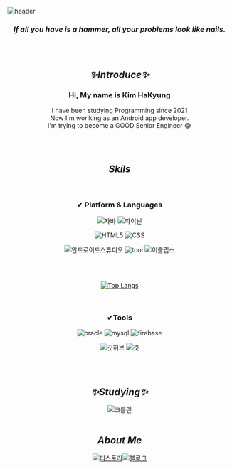 ![header](https://capsule-render.vercel.app/api?type=waving&color=auto&height=300&section=header&text=Hi%20There👋&fontSize=90&desc=it's%20Hakyung&descAlign=55&descAlignY=65&animation=blink)

 <div align=center>
 
  ### _If all you have is a hammer, all your problems look like nails._<br/>

 
 <br/><br/>
 
 ## _✨Introduce✨_ 
 ### Hi, My name is Kim HaKyung 
  I have been studying Programming since 2021 <br/>
  Now I'm woriking as an Android app developer.<br/>
  I'm trying to become a GOOD Senior Engineer 😂 <br/> 
  
  <!-- I enjoy swimming, watch movie and also traveling--> 
  
  

 <br/><br/>
 
 ## _Skils_ 

 <br/>
 
 ### ✔ Platform & Languages
 

![자바](https://img.shields.io/badge/java-007396?style=for-the-badge&logo=java&logoColor=white) ![파이썬](https://img.shields.io/badge/python-3776AB?style=for-the-badge&logo=python&logoColor=white)

![HTML5](https://img.shields.io/badge/html5-E34F26?style=for-the-badge&logo=html5&logoColor=white) ![CSS](https://img.shields.io/badge/css-1572B6?style=for-the-badge&logo=css3&logoColor=white)

![안드로이드스튜디오](https://img.shields.io/badge/Android%20Studio-3DDC84?style=for-the-badge&logo=Android&logoColor=white)
![tool](https://img.shields.io/badge/spring-6DB33F?style=for-the-badge&logo=spring&logoColor=white)
![이클립스](https://img.shields.io/badge/eclipse-2C2255?style=for-the-badge&logo=EclipseIDE&logoColor=white)

<br/><br/>

[![Top Langs](https://github-readme-stats.vercel.app/api/top-langs/?username=harudee&layout=compact)](https://github.com/harudee/github-readme-stats)

<br/>

 ### ✔Tools
![oracle](https://img.shields.io/badge/oracle-F80000?style=for-the-badge&logo=oracle&logoColor=white)
![mysql](https://img.shields.io/badge/mysql-4479A1?style=for-the-badge&logo=mysql&logoColor=white)
![firebase](https://img.shields.io/badge/firebase-FFCA28?style=for-the-badge&logo=firebase&logoColor=white)

![깃허브](https://img.shields.io/badge/github-181717?style=for-the-badge&logo=github&logoColor=white)
![깃](https://img.shields.io/badge/git-F05032?style=for-the-badge&logo=git&logoColor=white)
 
 
 <br/><br/>
 
 ## _✨Studying✨_ 

![코틀린](https://img.shields.io/badge/kotlin-7F52FF?style=for-the-badge&logo=Kotlin&logoColor=white)
 <br/><br/>
 
 ## _About Me_ 
 
[![티스토리](https://img.shields.io/badge/tistory-DD0031?style=for-the-badge&logoColor=white)](https://harudee.tistory.com)[![블로그](https://img.shields.io/badge/develop%20blog-lightgrey?style=for-the-badge&logoColor=white)](https://harudee.tistory.com)


 

<!--

### Hi there 👋
**harudee/harudee** is a ✨ _special_ ✨ repository because its `README.md` (this file) appears on your GitHub profile.

Here are some ideas to get you started:

- 🔭 I’m currently working on ...
- 🌱 I’m currently learning ...
- 👯 I’m looking to collaborate on ...
- 🤔 I’m looking for help with ...
- 💬 Ask me about ...
- 📫 How to reach me: ...
- 😄 Pronouns: ...
- ⚡ Fun fact: ...


-> 해보고 백준 문제해결, 프로그래머스 레벨 추가하기 
-> 포폴 구글드라이브에 올리고 여기 링크걸기

-->

</div>
